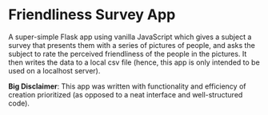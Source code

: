 # Friendliness Survey App

A super-simple Flask app using vanilla JavaScript which gives a subject a survey
that presents them with a series of pictures of people, and asks the subject
to rate the perceived friendliness of the people in the pictures. It then writes
the data to a local csv file (hence, this app is only intended to be used on a
localhost server).

**Big Disclaimer**: This app was written with functionality and efficiency of
creation prioritized (as opposed to a neat interface and well-structured code).
